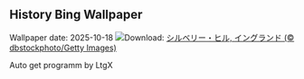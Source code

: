 ## History Bing Wallpaper
Wallpaper date: 2025-10-18
![](https://www.bing.com/th?id=OHR.SilburyHill_JA-JP0577938785_UHD.jpg&w=1000)Download: [シルベリー・ヒル, イングランド (© dbstockphoto/Getty Images)](https://www.bing.com/th?id=OHR.SilburyHill_JA-JP0577938785_UHD.jpg)

Auto get programm by LtgX

